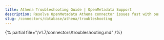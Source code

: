 ```yaml
---
title: Athena Troubleshooting Guide | OpenMetadata Support
description: Resolve OpenMetadata Athena connector issues fast with our comprehensive troubleshooting guide. Fix common database connection problems and errors quickly.
slug: /connectors/database/athena/troubleshooting
---
```


{% partial file="/v1.7/connectors/troubleshooting.md" /%}
